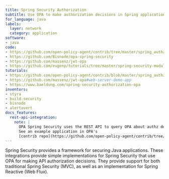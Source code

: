 ```yaml
---
title: Spring Security Authorization
subtitle: Use OPA to make authorization decisions in Spring applications
for_language: java
labels:
  layer: network
  category: application
software:
- java
code:
- https://github.com/open-policy-agent/contrib/tree/master/spring_authz
- https://github.com/Bisnode/opa-spring-security
- https://github.com/massenz/jwt-opa
- https://github.com/eugenp/tutorials/tree/master/spring-security-modules/spring-security-opa
tutorials:
- https://github.com/open-policy-agent/contrib/blob/master/spring_authz/README.md
- https://github.com/massenz/jwt-opa#web-server-demo-app
- https://www.baeldung.com/spring-security-authorization-opa
inventors:
- styra
- build-security
- bisnode
- alertavert
docs_features:
  rest-api-integration:
    note: |
      OPA Spring Security uses the REST API to query OPA about authz decisions.
      See an example application in OPA's
      [contrib repo](https://github.com/open-policy-agent/contrib/tree/main/spring_authz).
---
```


Spring Security provides a framework for securing Java applications. These integrations provide simple implementations for Spring Security that use OPA for making API authorization decisions. They provide support for both traditional Spring Security (MVC), as well as an implementation for Spring Reactive (Web Flux).
